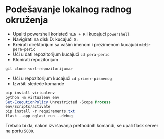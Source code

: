 # Podešavanje lokalnog radnog okruženja

-   Upaliti powershell koristeći `WIN + R` i kucajući `powershell`
-   Navigirati na disk D: kucajući `D:`
-   Kreirati direktorijum sa vašim imenom i prezimenom kucajući
    `mkdir pera-peric`
-   Ući u dati repozitorijum kucajući `cd pera-peric`
-   Klonirati repozitorijum

```powershell
git clone <url-repozitorijuma>
```

-   Ući u repozitorijum kucajući `cd primer-pismenog`
-   Izvršiti sledeće komande

```powershell
pip install virtualenv
python -m virtualenv env
Set-ExecutionPolicy Unrestricted -Scope Process
env/Scripts/activate
pip install -r requirements.txt
flask --app oglasi run --debug
```

Trebalo bi da, nakon izvršavanja prethodnih komandi, se upali flask server na
portu `5000`.
